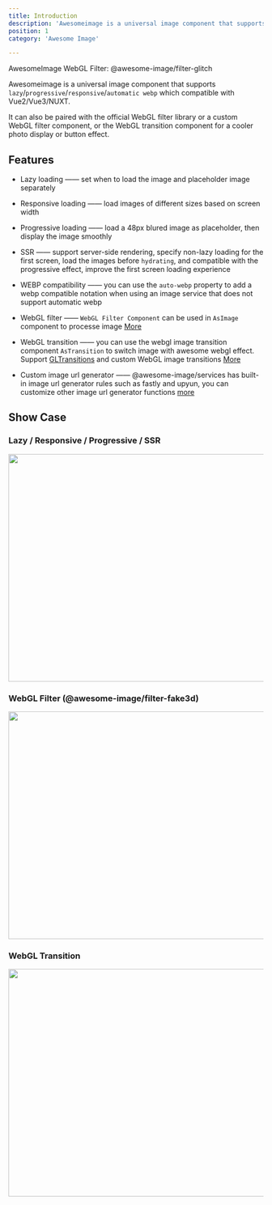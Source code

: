 ```yaml
---
title: Introduction
description: 'Awesomeimage is a universal image component that supports `lazy`/`progressive`/`responsive`/`automatic webp` which compatible with Vue2/Vue3/NUXT.It can also be paired with the official WebGL filter library or a custom WebGL filter component, or the WebGL transition component for a cooler photo display or button effect.'
position: 1
category: 'Awesome Image'

---
```

<Banner></Banner>
<alert>
  AwesomeImage WebGL Filter: @awesome-image/filter-glitch
</alert>

Awesomeimage is a universal image component that supports `lazy`/`progressive`/`responsive`/`automatic webp` which compatible with Vue2/Vue3/NUXT.

It can also be paired with the official WebGL filter library or a custom WebGL filter component, or the WebGL transition component for a cooler photo display or button effect.

## Features

- Lazy loading —— set when to load the image and placeholder image separately
- Responsive loading  ——   load images of different sizes based on screen width
- Progressive loading  ——  load a 48px blured image as placeholder, then display the image smoothly
- SSR  ——  support server-side rendering, specify non-lazy loading for the first screen, load the images before `hydrating`, and compatible with the progressive effect, improve the first screen loading experience
- WEBP compatibility —— you can use the `auto-webp` property to add a webp compatible notation when using an image service that does not support automatic webp
- WebGL filter —— `WebGL Filter Component` can be used in `AsImage` component to processe image [More](/filter/introduction)

- WebGL transition  ——  you can use the webgl image transition component `AsTransition` to switch image with awesome webgl effect. Support [GLTransitions](https://gl-transitions.com/) and custom WebGL image transitions [More](/transition/introduction)
- Custom image url generator  ——  @awesome-image/services has built-in image url generator rules such as fastly and upyun, you can customize other image url generator functions [more](/url)

## Show Case
### Lazy / Responsive / Progressive / SSR
<img src="/show.gif" width="804" height="450" alt=""/>

### WebGL Filter (@awesome-image/filter-fake3d)
<img src="/fake3d.gif" width="804" height="450" alt=""/>

### WebGL Transition
<img src="/transition.gif" width="804" height="450" alt=""/>


